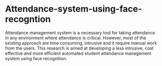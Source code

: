 # Attendance-system-using-face-recogntion
Attendance management system is a necessary tool for taking attendance in any environment where attendance is critical. However, most of the existing approach are time consuming, intrusive and it require manual work from the users. This research is aimed at developing a less intrusive, cost effective and more efficient automated student attendance management system using face recognition.
